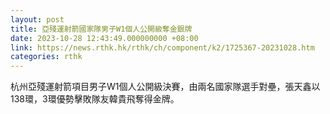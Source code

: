```yaml
---
layout: post
title: 亞殘運射箭國家隊男子W1個人公開級奪金銀牌
date: 2023-10-28 12:43:49.000000000 +08:00
link: https://news.rthk.hk/rthk/ch/component/k2/1725367-20231028.htm
categories: rthk
---
```


杭州亞殘運射箭項目男子W1個人公開級決賽，由兩名國家隊選手對壘，張天鑫以138環，3環優勢擊敗隊友韓貴飛奪得金牌。
